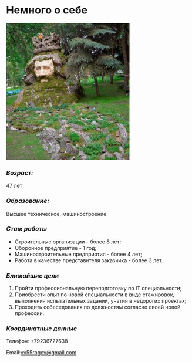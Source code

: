# Немного о себе

![](_DSC0116.JPG)

### _Возраст:_
47 лет

### _Образование:_
Высшее техническое, машиностроение

### *Стаж работы*
- Строительные организации - более 8 лет;
- Оборонное предприятие - 1 год;
- Машиностроительные предприятия - более 4 лет;
- Работа в качестве представителя заказчика - более 3 лет.

### *Ближайшие цели*
1. Пройти профессиональную переподготовку по IT специальности;
2. Приобрести опыт по новой специальности в виде стажировок, выполнения испытательных заданий, учатия в недорогих проектах;
3. Проходить собеседования по должностям согласно своей новой профессии.

### _Координатные данные_
Телефон: +79236727638

Email:[vv55rogov@gmail.com](vv55rogov@gmail.com) 
